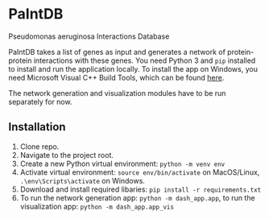 # PaIntDB
Pseudomonas aeruginosa Interactions Database

PaIntDB takes a list of genes as input and generates a network of protein-protein interactions with these genes. You need Python 3 and `pip` installed to install and run the application locally. To install the app on Windows, you need Microsoft Visual C++ Build Tools, which can be found [here](https://visualstudio.microsoft.com/downloads/).

The network generation and visualization modules have to be run separately for now.

## Installation
1. Clone repo.
2. Navigate to the project root.
3. Create a new Python virtual environment:  `python -m venv env`
4. Activate virtual environment: `source env/bin/activate` on MacOS/Linux, `.\env\Scripts\activate` on Windows.
5. Download and install required libaries: `pip install -r requirements.txt`
6. To run the network generation app: `python -m dash_app.app`, to run the visualization app: `python -m dash_app.app_vis`
